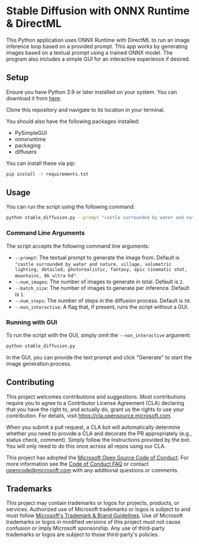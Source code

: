 # Stable Diffusion with ONNX Runtime & DirectML

This Python application uses ONNX Runtime with DirectML to run an image inference loop based on a provided prompt. This app works by generating images based on a textual prompt using a trained ONNX model. The program also includes a simple GUI for an interactive experience if desired.

## Setup

Ensure you have Python 3.9 or later installed on your system. You can download it from [here](https://www.python.org/downloads/). 

Clone this repository and navigate to its location in your terminal.

You should also have the following packages installed:
- PySimpleGUI
- onnxruntime
- packaging
- diffusers

You can install these via pip:

```sh
pip install -r requirements.txt
```

## Usage

You can run the script using the following command:

```sh
python stable_diffusion.py --prompt "castle surrounded by water and nature, village, volumetric lighting, detailed, photorealistic, fantasy, epic cinematic shot, mountains, 8k ultra hd" --num_images 2 --batch_size 1 --num_steps 50 --non_interactive
```

### Command Line Arguments

The script accepts the following command line arguments:

- `--prompt`: The textual prompt to generate the image from. Default is `"castle surrounded by water and nature, village, volumetric lighting, detailed, photorealistic, fantasy, epic cinematic shot, mountains, 8k ultra hd"`.
- `--num_images`: The number of images to generate in total. Default is `2`.
- `--batch_size`: The number of images to generate per inference. Default is `1`.
- `--num_steps`: The number of steps in the diffusion process. Default is `50`.
- `--non_interactive`: A flag that, if present, runs the script without a GUI.

### Running with GUI

To run the script with the GUI, simply omit the `--non_interactive` argument:

```sh
python stable_diffusion.py 
```

In the GUI, you can provide the text prompt and click "Generate" to start the image generation process.

## Contributing

This project welcomes contributions and suggestions.  Most contributions require you to agree to a
Contributor License Agreement (CLA) declaring that you have the right to, and actually do, grant us
the rights to use your contribution. For details, visit https://cla.opensource.microsoft.com.

When you submit a pull request, a CLA bot will automatically determine whether you need to provide
a CLA and decorate the PR appropriately (e.g., status check, comment). Simply follow the instructions
provided by the bot. You will only need to do this once across all repos using our CLA.

This project has adopted the [Microsoft Open Source Code of Conduct](https://opensource.microsoft.com/codeofconduct/).
For more information see the [Code of Conduct FAQ](https://opensource.microsoft.com/codeofconduct/faq/) or
contact [opencode@microsoft.com](mailto:opencode@microsoft.com) with any additional questions or comments.

## Trademarks

This project may contain trademarks or logos for projects, products, or services. Authorized use of Microsoft 
trademarks or logos is subject to and must follow 
[Microsoft's Trademark & Brand Guidelines](https://www.microsoft.com/en-us/legal/intellectualproperty/trademarks/usage/general).
Use of Microsoft trademarks or logos in modified versions of this project must not cause confusion or imply Microsoft sponsorship.
Any use of third-party trademarks or logos are subject to those third-party's policies.

